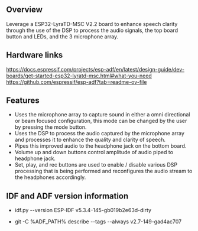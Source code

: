 ## Overview

Leverage a ESP32-LyraTD-MSC V2.2 board to enhance speech clarity through the use of the DSP to process the audio signals, the top board button and LEDs, and the 3 microphone array.


## Hardware links

https://docs.espressif.com/projects/esp-adf/en/latest/design-guide/dev-boards/get-started-esp32-lyratd-msc.html#what-you-need
https://github.com/espressif/esp-adf?tab=readme-ov-file


## Features
- Uses the microphone array to capture sound in either a omni directional or beam focused configuration, this mode can be changed by the user by pressing the mode button.
- Uses the DSP to process the audio captured by the microphone array and processes it to enhance the quality and clarity of speech.
- Pipes this improved audio to the headphone jack on the bottom board.
- Volume up and down buttons control amplitude of audio piped to headphone jack.
- Set, play, and rec buttons are used to enable / disable various DSP processing that is being performed and reconfigures the audio stream to the headphones accordingly.

## IDF and ADF version information

- idf.py --version
ESP-IDF v5.3.4-145-gb019b2e63d-dirty

- git -C %ADF_PATH% describe --tags --always
v2.7-149-gad4ac707
